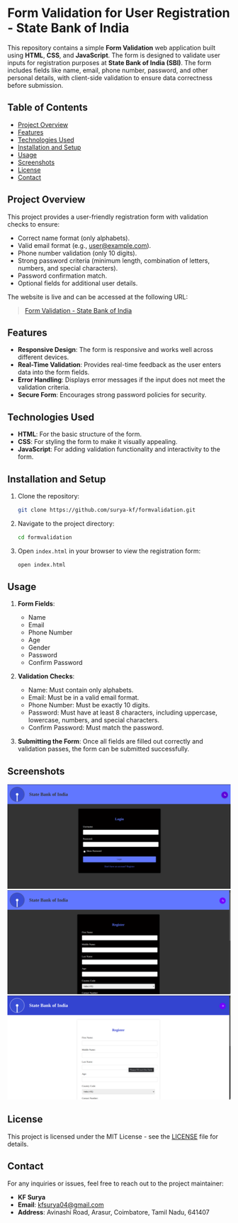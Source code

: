 # Form Validation for User Registration - State Bank of India

This repository contains a simple **Form Validation** web application built using **HTML**, **CSS**, and **JavaScript**. The form is designed to validate user inputs for registration purposes at **State Bank of India (SBI)**. The form includes fields like name, email, phone number, password, and other personal details, with client-side validation to ensure data correctness before submission.

## Table of Contents
- [Project Overview](#project-overview)
- [Features](#features)
- [Technologies Used](#technologies-used)
- [Installation and Setup](#installation-and-setup)
- [Usage](#usage)
- [Screenshots](#screenshots)
- [License](#license)
- [Contact](#contact)

## Project Overview

This project provides a user-friendly registration form with validation checks to ensure:
- Correct name format (only alphabets).
- Valid email format (e.g., user@example.com).
- Phone number validation (only 10 digits).
- Strong password criteria (minimum length, combination of letters, numbers, and special characters).
- Password confirmation match.
- Optional fields for additional user details.

The website is live and can be accessed at the following URL:
> [Form Validation - State Bank of India](https://surya-kf.github.io/formvalidation/)

## Features

- **Responsive Design**: The form is responsive and works well across different devices.
- **Real-Time Validation**: Provides real-time feedback as the user enters data into the form fields.
- **Error Handling**: Displays error messages if the input does not meet the validation criteria.
- **Secure Form**: Encourages strong password policies for security.

## Technologies Used

- **HTML**: For the basic structure of the form.
- **CSS**: For styling the form to make it visually appealing.
- **JavaScript**: For adding validation functionality and interactivity to the form.

## Installation and Setup

1. Clone the repository:
   ```bash
   git clone https://github.com/surya-kf/formvalidation.git
   ```
2. Navigate to the project directory:
   ```bash
   cd formvalidation
   ```
3. Open `index.html` in your browser to view the registration form:
   ```bash
   open index.html
   ```

## Usage

1. **Form Fields**:
   - Name
   - Email
   - Phone Number
   - Age
   - Gender
   - Password
   - Confirm Password

2. **Validation Checks**:
   - Name: Must contain only alphabets.
   - Email: Must be in a valid email format.
   - Phone Number: Must be exactly 10 digits.
   - Password: Must have at least 8 characters, including uppercase, lowercase, numbers, and special characters.
   - Confirm Password: Must match the password.

3. **Submitting the Form**:
   Once all fields are filled out correctly and validation passes, the form can be submitted successfully.

## Screenshots

![Login Page](assets/image/ui1.png)
![Form Registration](assets/image/ui2.png)
![Dual Theme Support](assets/image/ui3.png)

## License

This project is licensed under the MIT License - see the [LICENSE](LICENSE) file for details.

## Contact

For any inquiries or issues, feel free to reach out to the project maintainer:

- **KF Surya**
- **Email**: [kfsurya04@gmail.com](mailto:kfsurya04@gmail.com)
- **Address**: Avinashi Road, Arasur, Coimbatore, Tamil Nadu, 641407

